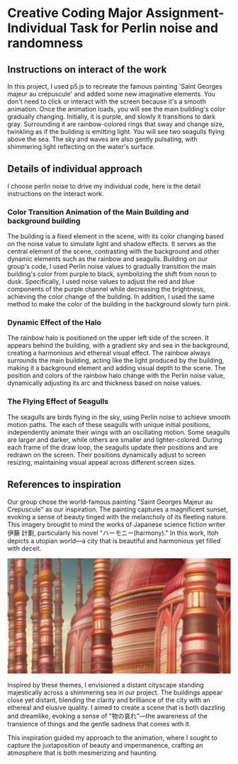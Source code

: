 # Creative Coding Major Assignment-Individual Task for Perlin noise and randomness

## Instructions on interact of the work
In this project, I used p5.js to recreate the famous painting 'Saint Georges majeur au crépuscule' and added some new imaginative elements. You don't need to click or interact with the screen because it's a smooth animation. Once the animation loads, you will see the main building's color gradually changing. Initially, it is purple, and slowly it transitions to dark gray. Surrounding it are rainbow-colored rings that sway and change size, twinkling as if the building is emitting light. You will see two seagulls flying above the sea. The sky and waves are also gently pulsating, with shimmering light reflecting on the water's surface.

## Details of individual approach
I choose perlin noise to drive my individual code, here is the detail instructions on the interact work.
### Color Transition Animation of the Main Building and background building
The building is a fixed element in the scene, with its color changing based on the noise value to simulate light and shadow effects. It serves as the central element of the scene, contrasting with the background and other dynamic elements such as the rainbow and seagulls.
Building on our group's code, I used Perlin noise values to gradually transition the main building's color from purple to black, symbolizing the shift from noon to dusk. Specifically, I used noise values to adjust the red and blue components of the purple channel while decreasing the brightness, achieving the color change of the building.
In addition, I used the same method to make the color of the building in the background slowly turn pink.

### Dynamic Effect of the Halo
The rainbow halo is positioned on the upper left side of the screen. It appears behind the building, with a gradient sky and sea in the background, creating a harmonious and ethereal visual effect. The rainbow always surrounds the main building, acting like the light produced by the building, making it a background element and adding visual depth to the scene.
The position and colors of the rainbow halo change with the Perlin noise value, dynamically adjusting its arc and thickness based on noise values.

### The Flying Effect of Seagulls
The seagulls are birds flying in the sky, using Perlin noise to achieve smooth motion paths. The each of these seagulls with unique initial positions, independently animate their wings with an oscillating motion. Some seagulls are larger and darker, while others are smaller and lighter-colored.
During each frame of the draw loop, the seagulls update their positions and are redrawn on the screen. Their positions dynamically adjust to screen resizing, maintaining visual appeal across different screen sizes.

## References to inspiration
Our group chose the world-famous painting "Saint Georges Majeur au Crepuscule" as our inspiration.    The painting captures a magnificent sunset, evoking a sense of beauty tinged with the melancholy of its fleeting nature.    This imagery brought to mind the works of Japanese science fiction writer 伊藤 計劃, particularly his novel "ハーモニー(harmony)."    In this work, Itoh depicts a utopian world—a city that is beautiful and harmonious yet filled with deceit.

![An image of harmony](readmeImages/harmony.png)

Inspired by these themes, I envisioned a distant cityscape standing majestically across a shimmering sea in our project.    The buildings appear close yet distant, blending the clarity and brilliance of the city with an ethereal and elusive quality.    I aimed to create a scene that is both dazzling and dreamlike, evoking a sense of "物の哀れ"—the awareness of the transience of things and the gentle sadness that comes with it.

This inspiration guided my approach to the animation, where I sought to capture the juxtaposition of beauty and impermanence, crafting an atmosphere that is both mesmerizing and haunting.